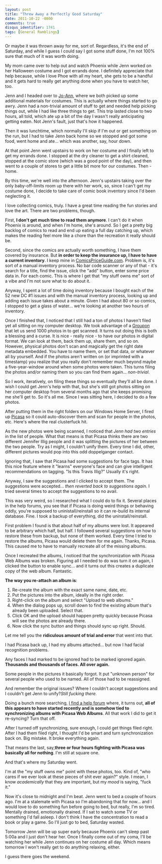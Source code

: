 ```yaml
---
layout: post
title: "Threw Away a Perfectly Good Saturday"
date: 2011-10-22 -0800
comments: true
disqus_identifier: 1741
tags: [General Ramblings]
---
```

Or maybe it was thrown away for me, sort of. Regardless, it's the end of
Saturday, and while I guess I could say I got some stuff done, I'm not
100% sure that much of it was worth doing.

My mom came over to help out and watch Phoenix while Jenn worked on her
Halloween costume and I got errands done. I definitely appreciate that
help because, while I love Phoe with all my heart, she gets to be a
handful and it gets hard to really get anything done when you have to
watch her, too.

Jenn and I headed over to [Jo-Ann](http://www.joann.com), where we both
picked up some additional materials for costumes. This is actually where
things started to go awry. Jenn had a non-trivial amount of stuff to get
and needed help picking things out, while I had like three things to
get. This trip lasted close to two hours, all told, which ate up a bit
of the day I wasn't really anticipating getting eaten. Not Jenn's fault,
just that's how it happened.

Then it was lunchtime, which normally I'll skip if I'm out or get
something on the run, but I had to take Jenn back home so we stopped and
got some food, went home and ate... which was another, say, hour down.

At that point Jenn went upstairs to work on her costume and I finally
left to get my errands done. I stopped at the dry cleaner to get a shirt
cleaned, stopped at the comic store (which was a good point of the day),
and then went to a couple of stores to get a little bit more for our
costumes. Then - home.

By this time, we're well into the afternoon. Jenn's upstairs taking over
the only baby-off-limits room up there with her work, so, since I can't
get my costume done, I decide to take care of comic book inventory since
I'd been neglecting it.

I love collecting comics, truly. I have a great time reading the fun
stories and love the art. There are two problems, though.

First, **I don't get much time to read them anymore**. I can't do it
when Phoenix is around, and when I'm home, she's around. So I get a
pretty big backlog of comics to read and end up eating a full day
catching up, which makes the reading feel more like a chore than the
recreation it really should be.

Second, since the comics are actually worth something, I have them
covered by insurance. But **in order to keep the insurance up, I have to
have a current inventory**. I keep mine in
[ComicsPriceGuide.com](http://www.comicspriceguide.com/). Problem is,
it's sort of a manual inventory process. No bar code scanner or any of
that - it's search for a title, find the issue, click the "add" button,
enter some price data in. For each comic. This is where I get that "my
stuff owns me" sort of a vibe and I'm not sure what to do about it.

Anyway, I spent a lot of time doing inventory because I bought each of
the 52 new DC \#1 issues and with the manual inventory process, looking
up and adding each issue takes about a minute. Given I had about 80 or
so comics, I stopped to get a glass of water... we're looking at another
two hours of inventory.

Once I finished that, I noticed that I still had a ton of photos I
haven't filed yet all sitting on my computer desktop. We took advantage
of a [Groupon](http://www.groupon.com) that let us send 1000 photos in
to get scanned. It turns out doing this is both a blessing and a curse.
It is nice - really nice - to have our photos in digital format. We can
look at them, back them up, share them, and so on. However, physical
photos don't scan and magically get the right date metadata embedded.
You have to name them, or set that data, or whatever all by yourself.
And if the photos aren't written on (or imprinted with a timestamp) you
realize that you really don't remember much beyond maybe a
five-year-window around when some photos were taken. This turns filing
the photos and/or naming them so you can find them again...
*non-trivial*.

So I work, iteratively, on filing these things so eventually they'll all
be done. I wish I could get Jenn's help with that, but she's still got
photos sitting on her computer desktop from several months ago that she
keeps promising me she'll get to. So it's all me. Since I was sitting
here, I decided to do a few photos.

After putting them in the right folders on our Windows Home Server, I
fired up [Picasa](http://www.google.com/picasa/) so it could
auto-discover them and scan for people in the photos, etc. Here's where
the real clusterfuck hit.

As the new photos were being scanned, I noticed that *Jenn had two
entries* in the list of people. What that means is that Picasa thinks
there are two different Jennifer Illig people and it was splitting the
pictures of her between the two people. Try as I might, I couldn't unify
them. Every time I did, other, different pictures would pop into this
odd doppelganger contact.

Ignoring that, I saw that Picasa had some suggestions for face tags. It
has this nice feature where it "learns" everyone's face and can give
intelligent recommendations on tagging. "Is this Travis Illig?" Usually
it's right.

Anyway, I saw the suggestions and I clicked to accept them. The
suggestions were accepted... *then reverted back to suggestions again*.
I tried several times to accept the suggestions to no avail.

This was very weird, so I researched what I could do to fix it. Several
places in the help forums, you see that if Picasa is doing weird things
or behaving oddly, you're supposed to uninistall/reinstall so it can
re-build its internal database. Fine. I took a backup of everything, did
the uninstall/reinstall.

First problem I found is that about half of my albums were lost. It
appeared to be arbitrary which half, but half. I followed several
suggestions on how to restore these from backup, but none of them
worked. Every time I tried to restore the albums, Picasa would delete
them for me again. Thanks, Picasa. This caused me to have to manually
recreate all of the missing albums.

Once I recreated the albums, I noticed that the synchronization with
Picasa Web Albums was broken. Figuring all I needed to do was turn it on
again, I clicked the button to enable sync... and it turns out this
creates a duplicate copy of the web album. Fantastic.

**The way you re-attach an album is**:

1.  Re-create the album with the exact same name, date, etc.
2.  Put the pictures into the album, ideally in the right order.
3.  Right-click on the album and select "Upload to web albums."
4.  When the dialog pops up, scroll down to find the existing album
    that's already been uploaded. Select that.
5.  Click OK and the upload should happen pretty quickly because Picasa
    will see the photos are already there.
6.  Now click the sync button and things should sync up right. Should.

Let me tell you the **ridiculous amount of trial and error** that went
into that.

I had Picasa back up, I had my albums attached... but now I had facial
recognition problems.

Any faces I had marked to be ignored had to be marked ignored again.
**Thousands and thousands of faces. All over again.**

Some people in the pictures it basically forgot. It put "unknown person"
for several people who used to be named. All of those had to be
reassigned.

And remember the original issues? Where I couldn't accept suggestions
and I couldn't get Jenn to unify?*Still fucking there.*

Doing a bunch more searching, [I find a help
forum](http://www.google.com/support/forum/p/Picasa/thread?tid=5c3e4920fa1c8f36&hl=en)
where, it turns out, **all of this appears to have started recently and
is somehow tied to synchronizing albums with Picasa Web Albums**. All
that work I did to get it re-syncing? Turn that off.

After I turned off synchronizing, sure enough, I could get things filed
right. After I had them filed right, I thought I'd be smart and turn
synchronization back on. Big mistake. It broke everything again.

That means the last, say,**three or four hours fighting with Picasa was
basically all for nothing**. I'm still at square one.

And that's where my Saturday went.

I'm at the "my stuff owns me" point with these photos, too. Kind of,
"who cares if we ever look at these pieces of shit ever again?" style. I
mean, I know *academically* that they are important, but my *mood* is
saying, "fuck it."

Now it's close to midnight and I'm beat. Jenn went to bed a couple of
hours ago. I'm at a stalemate with Picasa so I'm abandoning that for
now... and I would love to do something fun before going to bed, but
really, I'm so tired. Mentally drained, emotionally drained. If I sat to
watch some TV or something I'd fall asleep. I don't think I have the
concentration to read a book or play a game. So I'll just go to bed,
Saturday wasted.

Tomorrow Jenn will be up super early because Phoenix can't sleep past
5:00a and I just don't hear her. Once I finally come out of my coma,
I'll be watching her while Jenn continues on her costume all day. Which
means tomorrow I won't really get to do anything relaxing, either.

I guess there goes the weekend.

